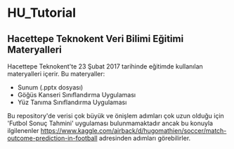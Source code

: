 # HU_Tutorial
## Hacettepe Teknokent Veri Bilimi Eğitimi Materyalleri
Hacettepe Teknokent'te 23 Şubat 2017 tarihinde eğitimde kullanılan materyalleri içerir. Bu materyaller:

- Sunum (.pptx dosyası)
- Göğüs Kanseri Sınıflandırma Uygulaması
- Yüz Tanıma Sınıflandırma Uygulaması

Bu repository'de verisi çok büyük ve önişlem adımları çok uzun olduğu için 'Futbol Sonuç Tahmini' uygulaması bulunmamaktadır ancak bu konuyla ilgilenenler https://www.kaggle.com/airback/d/hugomathien/soccer/match-outcome-prediction-in-football adresinden adımları görebilirler.
